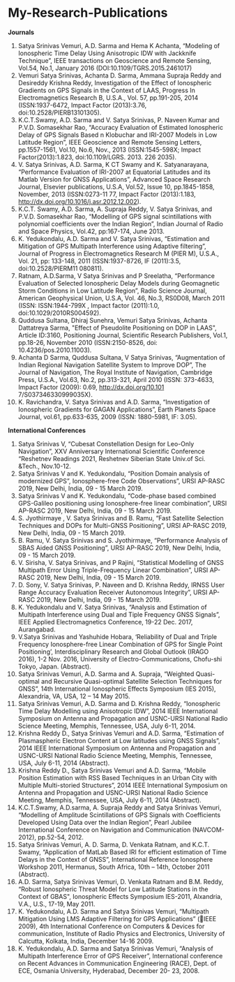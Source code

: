 # My-Research-Publications
**Journals**
1.	Satya Srinivas Vemuri, A.D. Sarma and Hema K Achanta, “Modeling of Ionospheric Time Delay Using Anisotropic IDW with Jackknife Technique”, IEEE transactions on Geoscience and Remote Sensing, Vol.54, No.1, January 2016 (DOI:10.1109/TGRS.2015.2461017)
2.	Vemuri Satya Srinivas, Achanta D. Sarma, Ammana Supraja Reddy and Desireddy Krishna Reddy, Investigation of the Effect of Ionospheric Gradients on GPS Signals in the Context of LAAS, Progress In Electromagnetics Research B, U.S.A., Vol. 57, pp.191-205, 2014 (ISSN:1937-6472, Impact Factor (2013):3.76,  doi:10.2528/PIERB13101305).
3.	K.C.T.Swamy, A.D. Sarma and V. Satya Srinivas, P. Naveen Kumar and P.V.D. Somasekhar Rao, “Accuracy Evaluation of Estimated Ionospheric Delay of GPS Signals Based n Klobuchar and IRI-2007 Models in Low Latitude Region”, IEEE Geoscience and Remote Sensing Letters, pp.1557-1561, Vol.10, No.6, Nov., 2013 (ISSN:1545-598X; Impact Factor(2013):1.823, doi:10.1109/LGRS. 2013. 226 2035).
4.	V. Satya Srinivas, A.D. Sarma, K CT Swamy and K. Satyanarayana, “Performance Evaluation of IRI-2007 at Equatorial Latitudes and its Matlab Version for GNSS Applications”, Advanced Space Research Journal, Elsevier publications, U.S.A, Vol.52, Issue 10, pp.1845-1858, November, 2013 (ISSN:0273-11 77, Impact Factor (2013):1.183, http://dx.doi.org/10.1016/j.asr.2012.12.002).
5.	K.C.T. Swamy, A.D. Sarma, A. Supraja Reddy, V. Satya Srinivas, and P.V.D. Somasekhar Rao, “Modelling of GPS signal scintillations with polynomial coefficients over the Indian Region”, Indian Journal of Radio and Space Physics, Vol.42, pp:167-174, June 2013.
6.	K. Yedukondalu, A.D. Sarma and V. Satya Srinivas, “Estimation and Mitigation of GPS Multipath Interference using Adaptive filtering”, Journal of Progress in Electromagnetics Research M (PIER M), U.S.A., Vol. 21, pp: 133-148, 2011 (ISSN:1937-8726, IF (2011):3.5, doi:10.2528/PIERM11 080811).
7.	Ratnam, A.D.Sarma, V Satya Srinivas and P Sreelatha, “Performance Evaluation of Selected Ionospheric Delay Models during Geomagnetic Storm Conditions in Low Latitude Region”, Radio Science Journal, American  Geophysical Union, U.S.A, Vol. 46, No.3, RS0D08, March 2011 (ISSN: ISSN:1944-799X , Impact factor (2011):1.0, doi:10.1029/2010RS004592). 
8.	Quddusa Sultana, Dhiraj Sunehra, Vemuri Satya Srinivas, Achanta Dattatreya Sarma, "Effect of Pseudolite Positioning on DOP in LAAS", Article ID:3160, Positioning Journal, Scientific Research Publishers, Vol.1, pp.18-26, November 2010 (ISSN:2150-8526, doi: 10.4236/pos.2010.11003).
9.	Achanta D Sarma, Quddusa Sultana, V Satya Srinivas, “Augmentation of Indian Regional Navigation Satellite System to Improve DOP”, The Journal of Navigation, The Royal Institute of Navigation, Cambridge Press, U.S.A., Vol.63, No.2, pp.313-321, April 2010 (ISSN: 373-4633, Impact Factor (2009): 0.69, http://dx.doi.org/10.101 7/S037346330999035X).
10.	K. Ravichandra, V. Satya Srinivas and A.D. Sarma, “Investigation of Ionospheric Gradients for GAGAN Applications”, Earth Planets Space Journal, vol.61, pp.633-635, 2009 (ISSN: 1880-5981, IF: 3.05). 

**International Conferences**
1.	Satya Srinivas V, “Cubesat Constellation Design for Leo-Only Navigation”, ХXV Anniversary International Scientific Conference “Reshetnev Readings 2021, Reshetnev Siberian State Univ.of Sci. &Tech.,  Nov.10-12.
2.	Satya Srinivas V and K. Yedukondalu, “Position Domain analysis of modernized GPS”, Ionosphere-free   Code Observations”, URSI AP-RASC 2019, New Delhi, India, 09 - 15 March 2019.
3.	Satya Srinivas V and K. Yedukondalu, “Code-phase based combined GPS-Galileo positioning using   Ionosphere-free linear combination”, URSI AP-RASC 2019, New Delhi, India, 09 - 15 March 2019.
4.	S. Jyothirmaye , V. Satya Srinivas and B. Ramu, “Fast Satellite Selection Techniques and DOPs for  Multi-GNSS Positioning”, URSI AP-RASC 2019, New Delhi, India, 09 - 15 March 2019.
5.	B. Ramu, V. Satya Srinivas and S. Jyothirmaye, “Performance Analysis of SBAS Aided GNSS Positioning”, URSI AP-RASC 2019, New Delhi, India, 09 - 15 March 2019. 
6.	V. Sirisha, V. Satya Srinivas, and P Rajini, “Statistical Modelling of GNSS Multipath Error Using Triple-Frequency Linear Combination”, URSI AP-RASC 2019, New Delhi, India, 09 - 15 March 2019.
7.	D. Sony, V. Satya Srinivas, P. Naveen and D. Krishna Reddy, IRNSS User Range Accuracy Evaluation Receiver Autonomous Integrity”, URSI AP-RASC 2019, New Delhi, India, 09 - 15 March 2019.
8.	K. Yedukondalu and V. Satya Srinivas, “Analysis and Estimation of Multipath Interference using Dual and Tiple Frequency GNSS Signals”, IEEE Applied Electromagnetics Conference, 19-22 Dec. 2017, Aurangabad.
9.	V.Satya Srinivas and Yashuhide Hobara, ‘Reliability of Dual and Triple Frequency Ionosphere-free Linear Combination of GPS for Single Point Positioning’, Interdisciplinary Research and Global Outlook (IRAGO 2016), 1-2 Nov. 2016, University of Electro-Communications, Chofu-shi Tokyo, Japan. (Abstract).
10.	Satya Srinivas Vemuri, A.D. Sarma and A. Supraja, “Weighted Quasi-optimal and Recursive Quasi-optimal Satellite Selection Techniques for GNSS”, 14th International Ionospheric Effects Symposium (IES 2015), Alexandria, VA, USA, 12 – 14 May 2015.
11.	Satya Srinivas Vemuri, A.D. Sarma and D. Krishna Reddy, “Ionospheric Time Delay Modelling using Anisotropic IDW”, 2014 IEEE International Symposium on Antenna and Propagation and USNC-URSI National Radio Science Meeting, Memphis, Tennessee, USA, July 6-11, 2014.
12.	Krishna Reddy D., Satya Srinivas Vemuri and A.D. Sarma, “Estimation of Plasmaspheric Electron Content at Low latitudes using GNSS Signals”, 2014 IEEE International Symposium on Antenna and Propagation and USNC-URSI National Radio Science Meeting, Memphis, Tennessee, USA, July 6-11, 2014 (Abstract).
13.	Krishna Reddy D., Satya Srinivas Vemuri and A.D. Sarma, “Mobile Position Estimation with RSS Based Techniques in an Urban City with Multiple Multi-storied Structures”, 2014 IEEE International Symposium on Antenna and Propagation and USNC-URSI National Radio Science Meeting, Memphis, Tennessee, USA, July 6-11, 2014 (Abstract).
14.	K.C.T.Swamy, A.D.sarma, A. Supraja Reddy and Satya Srinivas Vemuri, “Modelling of Amplitude Scintillations of GPS Signals with Coefficients Developed Using Data over the Indian Region”, Pearl Jubilee International Conference on Navigation and Communication (NAVCOM-2012), pp.52-54, 2012.
15.	Satya Srinivas Vemuri, A. D. Sarma, D. Venkata Ratnam, and K.C.T. Swamy, “Application of MatLab Based IRI for efficient estimation of Time Delays in the Context of GNSS”, International Reference Ionosphere Workshop 2011, Hermanus, South Africa, 10th – 14th, October 2011 (Abstract). 
16.	A.D. Sarma, Satya Srinivas Vemuri, D. Venkata Ratnam and B.M. Reddy, “Robust Ionospheric Threat Model for Low Latitude Stations in the Context of GBAS", Ionospheric Effects Symposium IES-2011, Alxandria, V.A., U.S., 17-19, May 2011. 
17.	K. Yedukondalu, A.D. Sarma and Satya Srinivas Vemuri, “Multipath Mitigation Using LMS Adaptive Filtering for GPS Applications” (IEEE 2009), 4th International Conference on Computers & Devices for communication, Institute of Radio Physics and Electronics, University of Calcutta, Kolkata, India, December 14-16 2009. 
18.	K. Yedukondalu, A.D. Sarma and Satya Srinivas Vemuri, “Analysis of Multipath Interference Error of GPS Receiver”, International conference on Recent Advances in Communication Engineering (RACE), Dept. of ECE, Osmania University, Hyderabad, December 20- 23, 2008.

